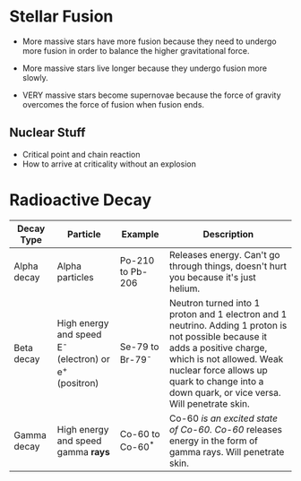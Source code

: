 # Stellar Fusion

- More massive stars have more fusion because they need to undergo more fusion in order to balance the higher gravitational force.

- More massive stars live longer because they undergo fusion more slowly.

- VERY massive stars become supernovae because the force of gravity overcomes the force of fusion when fusion ends.

## Nuclear Stuff
- Critical point and chain reaction
- How to arrive at criticality without an explosion

# Radioactive Decay
| Decay Type | Particle | Example | Description |
|------------|----------|---------|-------------|
| Alpha decay | Alpha particles | Po-210 to Pb-206 | Releases energy. Can't go through things, doesn't hurt you because it's just helium. |
| Beta decay | High energy and speed E<sup>-</sup> (electron) or e<sup>+</sup> (positron) | Se-79 to Br-79<sup>-</sup> | Neutron turned into 1 proton and 1 electron and 1 neutrino. Adding 1 proton is not possible because it adds a positive charge, which is not allowed. Weak nuclear force allows up quark to change into a down quark, or vice versa. Will penetrate skin. |
| Gamma decay | High energy and speed gamma **rays** | Co-60 to Co-60<sup>*</sup> | Co-60<sup>*</sup> is an excited state of Co-60. Co-60<sup>*</sup> releases energy in the form of gamma rays. Will penetrate skin. |

